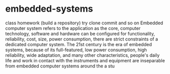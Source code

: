 # embedded-systems
class homework (build a repository)
try clone commit and so on
Embedded computer system refers to the application as the core, computer technology, software and hardware can be configured for functionality, reliability, cost, size, power consumption, there are strict constraints of a dedicated computer system.
The 21st century is the era of embedded systems, because of its full-featured, low power consumption, high reliability, wide adaptation, and many other characteristics, people's daily life and work in contact with the instruments and equipment are inseparable from embedded computer systems around the a stu

